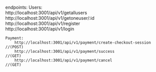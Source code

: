 endpoints:
    Users:  
        http://localhost:3001/api/v1/getallusers  
        http://localhost:3001/api/v1/getoneuser/:id  
        http://localhost:3001/api/v1/register  
        http://localhost:3001/api/v1/login  

    Payment:
        http://localhost:3001/api/v1/payment/create-checkout-session            //(POST)
        http://localhost:3001/api/v1/payment/success                            //(GET)
        http://localhost:3001/api/v1/payment/cancel                             //(GET)
        
